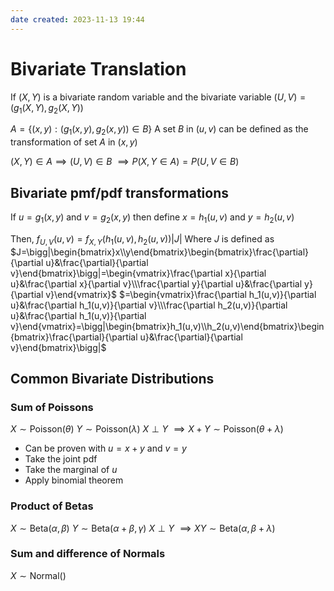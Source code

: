 ```yaml
---
date created: 2023-11-13 19:44
---
```


# Bivariate Translation

If $(X,Y)$ is a bivariate random variable and the bivariate variable $(U,V)=(g_1(X,Y),g_2(X,Y))$

$A=\{(x,y):(g_1(x,y),g_2(x,y))\in B\}$
A set $B$ in $(u,v)$ can be defined as the transformation of set $A$ in $(x,y)$

$(X,Y)\in A\implies(U,V)\in B$
$\implies P(X,Y\in A)=P(U,V\in B)$

## Bivariate pmf/pdf transformations

If $u=g_1(x,y)$ and $v=g_2(x,y)$ then define $x=h_1(u,v)$ and $y=h_2(u,v)$

Then,
$f_{U,V}(u,v)=f_{X,Y}(h_1(u,v),h_2(u,v))|J|$
Where $J$ is defined as
$J=\bigg|\begin{bmatrix}x\\y\end{bmatrix}\begin{bmatrix}\frac{\partial}{\partial u}&\frac{\partial}{\partial v}\end{bmatrix}\bigg|=\begin{vmatrix}\frac{\partial x}{\partial u}&\frac{\partial x}{\partial v}\\\frac{\partial y}{\partial u}&\frac{\partial y}{\partial v}\end{vmatrix}$
$=\begin{vmatrix}\frac{\partial h_1(u,v)}{\partial u}&\frac{\partial h_1(u,v)}{\partial v}\\\frac{\partial h_2(u,v)}{\partial u}&\frac{\partial h_1(u,v)}{\partial v}\end{vmatrix}=\bigg|\begin{bmatrix}h_1(u,v)\\h_2(u,v)\end{bmatrix}\begin{bmatrix}\frac{\partial}{\partial u}&\frac{\partial}{\partial v}\end{bmatrix}\bigg|$

## Common Bivariate Distributions

### Sum of Poissons

$X\sim\text{Poisson}(\theta)$
$Y\sim\text{Poisson}(\lambda)$
$X\perp Y$
$\implies X+Y\sim\text{Poisson}(\theta+\lambda)$

- Can be proven with $u=x+y$ and $v=y$
- Take the joint pdf
- Take the marginal of $u$
- Apply binomial theorem

### Product of Betas

$X\sim\text{Beta}(\alpha,\beta)$
$Y\sim\text{Beta}(\alpha+\beta,\gamma)$
$X\perp Y$
$\implies XY\sim\text{Beta}(\alpha,\beta+\lambda)$

### Sum and difference of Normals

$X\sim\text{Normal}()$

